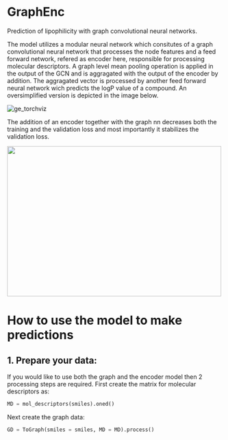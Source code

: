 # GraphEnc
Prediction of lipophilicity with graph convolutional neural networks.

The model utilizes a modular neural network which consitutes of a graph convolutional neural network that processes the node features and a feed forward network, refered as encoder here, responsible for processing molecular descriptors. A graph level mean pooling operation is applied in the output of the GCN and is aggragated with the output of the encoder by addition. The aggragated vector is processed by another feed forward neural network wich predicts the logP value of a compound. An oversimplified version is depicted in the image below.

![ge_torchviz](https://github.com/ToniaMera/GraphEnc/assets/77622398/e347f711-df97-4a50-a25a-cd955076adfc)

The addition of an encoder together with the graph nn decreases both the training and the validation loss and most importantly it stabilizes the validation loss.

<img src="https://github.com/ToniaMera/GraphEnc/assets/77622398/a6fa83d4-5654-44c3-b9f9-40a61308adef" width="500" height="350">
<br>

# How to use the model to make predictions
## 1. Prepare your data:

If you would like to use both the graph and the encoder model then 2 processing steps are required. First create the matrix for molecular descriptors as:

```python
MD = mol_descriptors(smiles).oned()
```

Next create the graph data:

```python
GD = ToGraph(smiles = smiles, MD = MD).process()  
```
